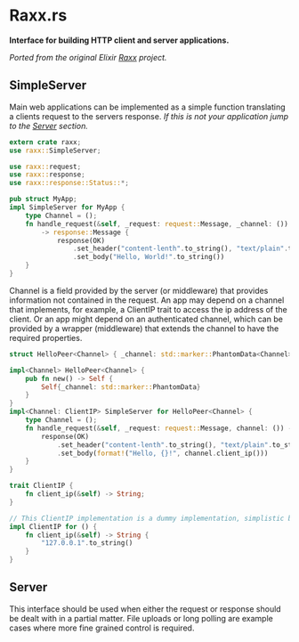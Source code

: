 # Raxx.rs

**Interface for building HTTP client and server applications.**

*Ported from the original Elixir [Raxx](github.com/CrowdHailer/raxx) project.*

## SimpleServer

Main web applications can be implemented as a simple function translating a clients request to the servers response.
*If this is not your application jump to the [Server](#server) section.*

```rs
extern crate raxx;
use raxx::SimpleServer;

use raxx::request;
use raxx::response;
use raxx::response::Status::*;

pub struct MyApp;
impl SimpleServer for MyApp {
    type Channel = ();
    fn handle_request(&self, _request: request::Message, _channel: ())
        -> response::Message {
            response(OK)
                .set_header("content-lenth".to_string(), "text/plain".to_string())
                .set_body("Hello, World!".to_string())
    }
}
```

Channel is a field provided by the server (or middleware) that provides information not contained in the request.
An app may depend on a channel that implements, for example, a ClientIP trait to access the ip address of the client.
Or an app might depend on an authenticated channel, which can be provided by a wrapper (middleware) that extends the channel to have the required properties.

```rs
struct HelloPeer<Channel> { _channel: std::marker::PhantomData<Channel> }

impl<Channel> HelloPeer<Channel> {
    pub fn new() -> Self {
        Self{_channel: std::marker::PhantomData}
    }
}
impl<Channel: ClientIP> SimpleServer for HelloPeer<Channel> {
    type Channel = ();
    fn handle_request(&self, _request: request::Message, channel: ()) -> response::Message {
        response(OK)
            .set_header("content-lenth".to_string(), "text/plain".to_string())
            .set_body(format!("Hello, {}!", channel.client_ip()))
    }
}

trait ClientIP {
    fn client_ip(&self) -> String;
}

// This ClientIP implementation is a dummy implementation, simplistic but useful for testing.
impl ClientIP for () {
    fn client_ip(&self) -> String {
        "127.0.0.1".to_string()
    }
}
```

## Server

This interface should be used when either the request or response should be dealt with in a partial matter.
File uploads or long polling are example cases where more fine grained control is required.  
